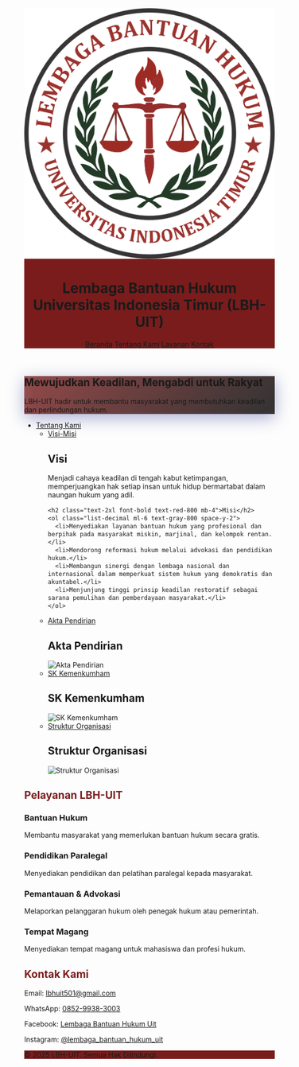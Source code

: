 <html lang="id">
<head>
  <meta charset="UTF-8" />
  <meta name="viewport" content="width=device-width, initial-scale=1.0" />
  <title>LBH-UIT Makassar</title>
  <link href="https://cdn.jsdelivr.net/npm/tailwindcss@2.2.19/dist/tailwind.min.css" rel="stylesheet">
  <link href="https://fonts.googleapis.com/css2?family=Inter:wght@400;600;700&display=swap" rel="stylesheet">
  <style>
    body { font-family: 'Inter', sans-serif; }
    .primary-color { background-color: #7a1c1c; }
    .accent-color { color: #144d36; }
    .text-highlight { color: #7a1c1c; }
    .glass {
      background: rgba(255, 255, 255, 0.2);
      backdrop-filter: blur(10px);
      box-shadow: 0 8px 32px 0 rgba(31, 38, 135, 0.37);
    }
    .hero-gradient {
      background: linear-gradient(135deg, #7a1c1c 0%, #000000 100%);
    }
  </style>
</head>
<body class="bg-white text-gray-800">
  <!-- Header -->
  <header class="primary-color text-white py-6 shadow-lg sticky top-0 z-50">
    <div class="max-w-6xl mx-auto px-6 flex items-center justify-between">
      <div class="flex items-center space-x-4">
        <img src="LOGO_LBH-removebg-preview.png" alt="Logo LBH-UIT" class="h-14 w-14 object-contain rounded-full shadow-md">
        <div>
          <h1 class="text-2xl sm:text-3xl font-bold leading-tight tracking-wide">Lembaga Bantuan Hukum<br><span class="text-sm sm:text-base font-medium">Universitas Indonesia Timur (LBH-UIT)</span></h1>
        </div>
      </div>
      <nav class="hidden sm:flex space-x-6 text-lg font-medium">
        <a href="#beranda" class="hover:underline">Beranda</a>
        <a href="#tentang" class="hover:underline">Tentang Kami</a>
        <a href="#layanan" class="hover:underline">Layanan</a>
        <a href="#kontak" class="hover:underline">Kontak</a>
      </nav>
    </div>
  </header>

  <!-- Hero -->
  <section id="beranda" class="hero-gradient text-white py-32 px-6">
    <div class="glass p-10 rounded-xl max-w-3xl mx-auto text-center">
      <h2 class="text-5xl font-bold mb-4 leading-snug">Mewujudkan Keadilan, Mengabdi untuk Rakyat</h2>
      <p class="text-lg">LBH-UIT hadir untuk membantu masyarakat yang membutuhkan keadilan dan perlindungan hukum.</p>
    </div>
  </section>

  <html lang="id">
<head>
  <meta charset="UTF-8" />
  <meta name="viewport" content="width=device-width, initial-scale=1.0" />
  <title>LBH-UIT</title>
  <script src="https://cdn.tailwindcss.com"></script>
</head>
<body class="bg-white text-gray-800">

  <!-- Navbar -->
  <nav class="bg-red-800 px-6 py-4 text-white">
    <ul class="flex space-x-6">
      <li class="relative group">
        <a href="#" class="hover:text-yellow-300">Tentang Kami</a>
        <ul class="absolute hidden group-hover:block bg-white text-black shadow-md mt-2 rounded-lg py-2 w-52 z-50">
          <li><a href="#visi-misi" class="block px-4 py-2 hover:bg-gray-100">Visi-Misi</a></li>
            <!-- VISI-MISI -->
  <section id="visi-misi" class="py-12 bg-gray-50 px-6">
    <h2 class="text-2xl font-bold text-red-800 mb-4">Visi</h2>
    <p class="mb-6">Menjadi cahaya keadilan di tengah kabut ketimpangan, memperjuangkan hak setiap insan untuk hidup bermartabat dalam naungan hukum yang adil.</p>

    <h2 class="text-2xl font-bold text-red-800 mb-4">Misi</h2>
    <ol class="list-decimal ml-6 text-gray-800 space-y-2">
      <li>Menyediakan layanan bantuan hukum yang profesional dan berpihak pada masyarakat miskin, marjinal, dan kelompok rentan.</li>
      <li>Mendorong reformasi hukum melalui advokasi dan pendidikan hukum.</li>
      <li>Membangun sinergi dengan lembaga nasional dan internasional dalam memperkuat sistem hukum yang demokratis dan akuntabel.</li>
      <li>Menjunjung tinggi prinsip keadilan restoratif sebagai sarana pemulihan dan pemberdayaan masyarakat.</li>
    </ol>
  </section>
          <li><a href="#akta-pendirian" class="block px-4 py-2 hover:bg-gray-100">Akta Pendirian</a></li>
           <!-- AKTA PENDIRIAN -->
  <section id="akta-pendirian" class="py-12 bg-white px-6">
    <h2 class="text-2xl font-bold text-red-800 mb-4">Akta Pendirian</h2>
    <img src="assets/img/akta-pendirian.jpg" alt="Akta Pendirian" class="w-full rounded shadow">
  </section>
          <li><a href="#sk-kemenkumham" class="block px-4 py-2 hover:bg-gray-100">SK Kemenkumham</a></li>
           <!-- SK KEMENKUMHAM -->
  <section id="sk-kemenkumham" class="py-12 bg-gray-50 px-6">
    <h2 class="text-2xl font-bold text-red-800 mb-4">SK Kemenkumham</h2>
    <img src="assets/img/sk-kemenkumham.jpg" alt="SK Kemenkumham" class="w-full rounded shadow">
  </section>
          <li><a href="#struktur-organisasi" class="block px-4 py-2 hover:bg-gray-100">Struktur Organisasi</a></li>
           <!-- STRUKTUR ORGANISASI -->
  <section id="struktur-organisasi" class="py-12 bg-white px-6">
    <h2 class="text-2xl font-bold text-red-800 mb-4">Struktur Organisasi</h2>
    <img src="assets/img/struktur-organisasi.jpg" alt="Struktur Organisasi" class="w-full rounded shadow">
  </section>
        </ul>
      </li>
    </ul>
  </nav>


</body>
</html>

  <!-- Layanan -->
  <section id="layanan" class="py-20 bg-white px-6">
    <div class="max-w-5xl mx-auto text-center">
      <h2 class="text-3xl font-bold text-highlight mb-10">Pelayanan LBH-UIT</h2>
      <div class="grid sm:grid-cols-2 gap-8 text-left">
        <div class="bg-gray-50 p-6 rounded-2xl shadow hover:shadow-xl transition duration-300">
          <h3 class="text-xl font-semibold mb-2">Bantuan Hukum</h3>
          <p>Membantu masyarakat yang memerlukan bantuan hukum secara gratis.</p>
        </div>
        <div class="bg-gray-50 p-6 rounded-2xl shadow hover:shadow-xl transition duration-300">
          <h3 class="text-xl font-semibold mb-2">Pendidikan Paralegal</h3>
          <p>Menyediakan pendidikan dan pelatihan paralegal kepada masyarakat.</p>
        </div>
        <div class="bg-gray-50 p-6 rounded-2xl shadow hover:shadow-xl transition duration-300">
          <h3 class="text-xl font-semibold mb-2">Pemantauan & Advokasi</h3>
          <p>Melaporkan pelanggaran hukum oleh penegak hukum atau pemerintah.</p>
        </div>
        <div class="bg-gray-50 p-6 rounded-2xl shadow hover:shadow-xl transition duration-300">
          <h3 class="text-xl font-semibold mb-2">Tempat Magang</h3>
          <p>Menyediakan tempat magang untuk mahasiswa dan profesi hukum.</p>
        </div>
      </div>
    </div>
  </section>

  <!-- Kontak -->
  <section id="kontak" class="py-20 bg-gray-100 px-6">
    <div class="max-w-4xl mx-auto text-center">
      <h2 class="text-3xl font-bold text-highlight mb-6">Kontak Kami</h2>
      <p class="text-lg mb-2">Email: <a href="mailto:lbhuit501@gmail.com" class="text-blue-600 underline">lbhuit501@gmail.com</a></p>
      <p class="text-lg mb-2">WhatsApp: <a href="https://wa.me/6285299383003" class="text-green-600 underline">0852-9938-3003</a></p>
      <p class="text-lg mb-2">Facebook: <a href="https://www.facebook.com/LembagaBantuanHukumUit" class="text-blue-600 underline">Lembaga Bantuan Hukum Uit</a></p>
      <p class="text-lg">Instagram: <a href="https://www.instagram.com/lembaga_bantuan_hukum_uit" class="text-pink-600 underline">@lembaga_bantuan_hukum_uit</a></p>
    </div>
  </section>

  <!-- Footer -->
  <footer class="primary-color text-white text-center py-6 mt-12">
    <p class="text-sm">&copy; 2025 LBH-UIT. Semua Hak Dilindungi.</p>
  </footer>
</body>
</html>
